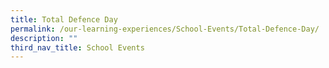 ```yaml
---
title: Total Defence Day
permalink: /our-learning-experiences/School-Events/Total-Defence-Day/
description: ""
third_nav_title: School Events
---
```

